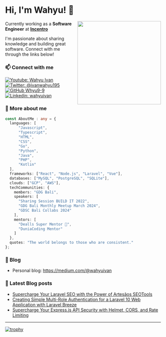 <h1> Hi, I'm Wahyu!  👋</h1>

<img align='right' src="https://media.giphy.com/media/iIqmM5tTjmpOB9mpbn/giphy.gif" width="270">

<p>Currently working as a <strong>Software Engineer</strong> at <b><a href="https://incentro.com">Incentro</a></b></p>

<p>I'm passionate about sharing knowledge and building great software. Connect with me through the links below!</p>

### 📫 Connect with me
[![Youtube: Wahyu Ivan](https://img.shields.io/youtube/channel/subscribers/UCxc8dgcM1mBNnv9OIpuyL7w?label=Youtube%3A%20Wahyu%20Ivan)](https://www.youtube.com/@wahyuivan9)
[![Twitter: @ivanwahyu195](https://img.shields.io/twitter/follow/ivanwahyu195?style=social)](https://twitter.com/ivanwahyu195)
[![GitHub Whyu9-9](https://img.shields.io/github/followers/Whyu9-9?label=follow&style=social)](https://github.com/Whyu9-9)
[![Linkedin: wahyuivan](https://img.shields.io/badge/-wahyuivan-blue?style=flat-square&logo=Linkedin&logoColor=white&link=https://www.linkedin.com/in/wahyuivan/)](https://www.linkedin.com/in/wahyuivan/)

### 🚀 More about me 
```typescript
const AboutMe : any = {
  languages: [
      "Javascript",
      "Typescript",
      "HTML",
      "CSS",
      "Go",
      "Python",
      "Java",
      "PHP",
      "Kotlin"
  ],
  frameworks: ["React", "Node.js", "Laravel", "Vue"],
  databases: ["MySQL", "PostgreSQL", "SQLite"],
  clouds: ["GCP", "AWS"],
  techCommunities: {
    members: "GDG Bali",
    speakers: [
      "Sharing Session BUILD IT 2022",
      "GDG Bali Monthly Meetup March 2024",
      "GDSC Bali Collabs 2024"
    ],
    mentors: [
      "Dealls Super Mentor 🌟",
      "DuniaCoding Mentor"
    ]
  },
  quotes: "The world belongs to those who are consistent."
};
```
### 📝 Blog
- Personal blog: https://medium.com/@wahyuivan

### 📔 Latest Blog posts
- [Supercharge Your Laravel SEO with the Power of Artesãos SEOTools](https://medium.com/@wahyuivan/supercharge-your-laravel-seo-with-the-power-of-artesãos-seotools-7775a5d5a394)
- [Creating Simple Multi-Role Authentication for a Laravel 10 Web Application with Laravel Breeze](https://medium.com/@wahyuivan/creating-simple-multi-role-authentication-for-a-laravel-10-web-application-with-laravel-breeze-e88b6ea012af)
- [Supercharge Your Express.js API Security with Helmet, CORS, and Rate Limiting](https://medium.com/@wahyuivan/supercharge-your-express-js-api-security-with-helmet-cors-and-rate-limiting-256f9d951342)
---
[![trophy](https://github-profile-trophy.vercel.app/?username=Whyu9-9&theme=darkhub&title=-Issues,-Reviews&margin-w=15)](https://github.com/Whyu9-9/github-profile-trophy)

